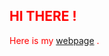 <span style="text-decoration:none;color:red">


## HI THERE !

Here is my <a href="https://iamwolfo.github.io" target="_blank">webpage</a> .


</span>
